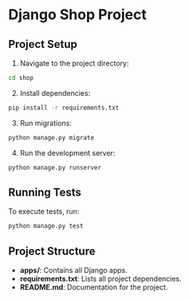 # Django Shop Project

## Project Setup

1. Navigate to the project directory:
```bash
cd shop
```

2. Install dependencies:
```bash
pip install -r requirements.txt
```

3. Run migrations:
```bash
python manage.py migrate
```

4. Run the development server:
```bash
python manage.py runserver
```

## Running Tests

To execute tests, run:
```bash
python manage.py test
```

## Project Structure

- **apps/**: Contains all Django apps.
- **requirements.txt**: Lists all project dependencies.
- **README.md**: Documentation for the project.


